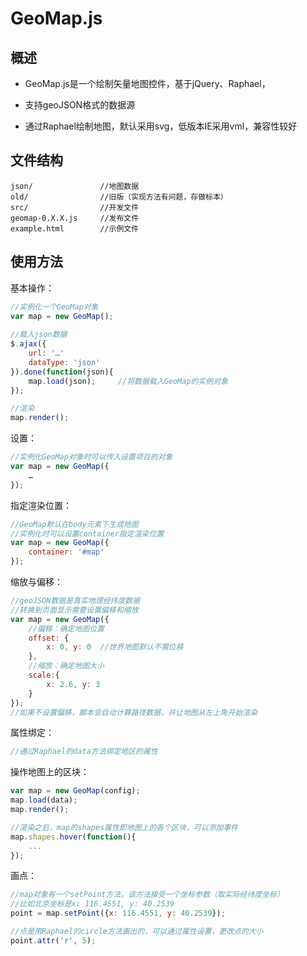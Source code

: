 # GeoMap.js

## 概述

* GeoMap.js是一个绘制矢量地图控件，基于jQuery、Raphael，

* 支持geoJSON格式的数据源

* 通过Raphael绘制地图，默认采用svg，低版本IE采用vml，兼容性较好



## 文件结构

	json/				//地图数据
	old/				//旧版（实现方法有问题，存做标本）
	src/				//开发文件
	geomap-0.X.X.js		//发布文件
	example.html		//示例文件

## 使用方法

基本操作：

```js
//实例化一个GeoMap对象
var map = new GeoMap();
	
//载入json数据
$.ajax({
	url: '…'
	dataType: 'json'
}).done(function(json){
	map.load(json);		//将数据载入GeoMap的实例对象
});

//渲染
map.render();
```


设置：

```js
//实例化GeoMap对象时可以传入设置项目的对象
var map = new GeoMap({
	…
});
```

指定渲染位置：

```js
//GeoMap默认在body元素下生成地图
//实例化时可以设置container指定渲染位置
var map = new GeoMap({
	container: '#map'
});
```
	
缩放与偏移：

```js
//geoJSON数据是真实地理经纬度数据
//转换到页面显示需要设置偏移和缩放
var map = new GeoMap({
	//偏移：确定地图位置
	offset: {
		x: 0, y: 0	//世界地图默认不需位移
	},
	//缩放：确定地图大小
	scale:{
		x: 2.6, y: 3
	}
});
//如果不设置偏移，脚本会自动计算路径数据，并让地图从左上角开始渲染
```

属性绑定：

```js
//通过Raphael的data方法绑定地区的属性
```

操作地图上的区块：

```js
var map = new GeoMap(config);
map.load(data);
map.render();

//渲染之后，map的shapes属性即地图上的各个区块，可以添加事件
map.shapes.hover(function(){
	...
});
```

画点：

```js
//map对象有一个setPoint方法，该方法接受一个坐标参数（取实际经纬度坐标）
//比如北京坐标是x: 116.4551, y: 40.2539
point = map.setPoint({x: 116.4551, y: 40.2539});

//点是用Raphael的circle方法画出的，可以通过属性设置，更改点的大小
point.attr('r', 5);
```
